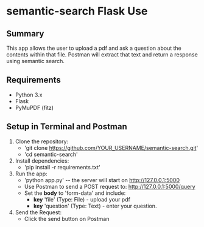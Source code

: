 # semantic-search Flask Use

## Summary
This app allows the user to upload a pdf and ask a question about the contents within that file. Postman will extract that text and return a response using semantic search.

## Requirements
- Python 3.x
- Flask
- PyMuPDF (fitz)

## Setup in Terminal and Postman
1. Clone the repository:
   - 'git clone https://github.com/YOUR_USERNAME/semantic-search.git'
   - 'cd semantic-search'
2. Install dependencies:
   - 'pip install -r requirements.txt'
3. Run the app:
   - 'python app.py' -- the server will start on http://127.0.0.1:5000
   - Use Postman to send a POST request to: http://127.0.0.1:5000/query
   - Set the **body** to 'form-data' and include:
     - **key** 'file' (Type: File) - upload your pdf
     - **key** 'question' (Type: Text) - enter your question.
4. Send the Request:
   - Click the send button on Postman 
